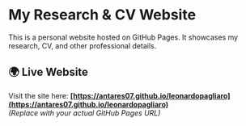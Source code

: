 # My Research & CV Website  

This is a personal website hosted on GitHub Pages. It showcases my research, CV, and other professional details.  

## 🌍 Live Website  
Visit the site here: **[https://antares07.github.io/leonardopagliaro](https://antares07.github.io/leonardopagliaro)**  
*(Replace with your actual GitHub Pages URL)*  